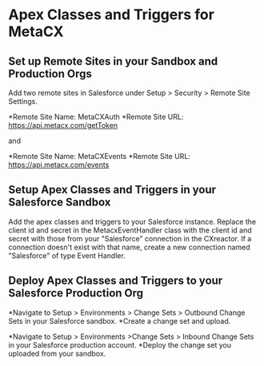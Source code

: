 # Apex Classes and Triggers for MetaCX

## Set up Remote Sites in your Sandbox and Production Orgs
Add two remote sites in Salesforce under Setup > Security > Remote Site Settings.

*Remote Site Name: MetaCXAuth
*Remote Site URL: https://api.metacx.com/getToken

and

*Remote Site Name: MetaCXEvents
*Remote Site URL: https://api.metacx.com/events

## Setup Apex Classes and Triggers in your Salesforce Sandbox

Add the apex classes and triggers to your Salesforce instance. Replace the client id and secret in the MetacxEventHandler class with the client id and secret with those from your "Salesforce" connection in the CXreactor. If a connection doesn't exist with that name, create a new connection named "Salesforce" of type Event Handler.

## Deploy Apex Classes and Triggers to your Salesforce Production Org

*Navigate to Setup > Environments > Change Sets > Outbound Change Sets in your Salesforce sandbox.
*Create a change set and upload.

*Navigate to Setup > Environments >Change Sets > Inbound Change Sets in your Salesforce production account.
*Deploy the change set you uploaded from your sandbox.
